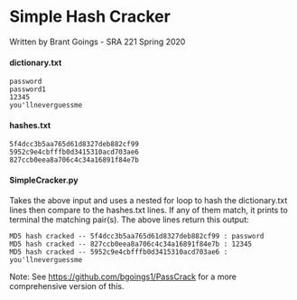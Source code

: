 # Simple Hash Cracker

Written by Brant Goings - SRA 221 Spring 2020

#### dictionary.txt
```
password
password1
12345
you'llneverguessme
```

#### hashes.txt
```
5f4dcc3b5aa765d61d8327deb882cf99
5952c9e4cbfffb0d3415310acd703ae6
827ccb0eea8a706c4c34a16891f84e7b
```

#### SimpleCracker.py
Takes the above input and uses a nested for loop to hash the dictionary.txt lines then compare to the hashes.txt lines. If any of them match, it prints to terminal the matching pair(s). The above lines return this output:

```
MD5 hash cracked -- 5f4dcc3b5aa765d61d8327deb882cf99 : password
MD5 hash cracked -- 827ccb0eea8a706c4c34a16891f84e7b : 12345
MD5 hash cracked -- 5952c9e4cbfffb0d3415310acd703ae6 : you'llneverguessme
```

Note: See https://github.com/bgoings1/PassCrack for a more comprehensive version of this.
